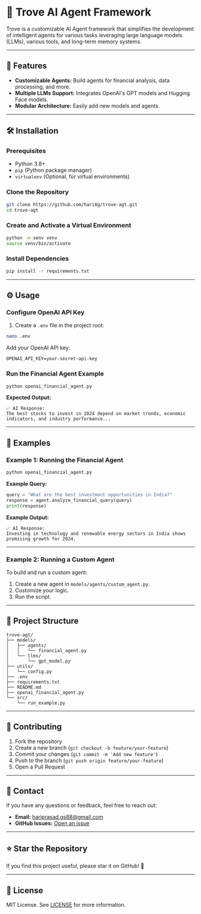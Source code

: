 # 🚀 Trove AI Agent Framework

Trove is a customizable AI Agent framework that simplifies the development of intelligent agents for various tasks leveraging large language models (LLMs), various tools, and long-term memory systems.

---

## 🌟 Features

- **Customizable Agents:** Build agents for financial analysis, data processing, and more.
- **Multiple LLMs Support:** Integrates OpenAI's GPT models and Hugging Face models.
- **Modular Architecture:** Easily add new models and agents.

---

## 🛠️ Installation

### Prerequisites

- Python 3.8+
- `pip` (Python package manager)
- `virtualenv` (Optional, for virtual environments)

### Clone the Repository

```bash
git clone https://github.com/hari8g/trove-agt.git
cd trove-agt
```

### Create and Activate a Virtual Environment

```bash
python -m venv venv
source venv/bin/activate
```

### Install Dependencies

```bash
pip install -r requirements.txt
```

---

## ⚙️ Usage

### Configure OpenAI API Key

1. Create a `.env` file in the project root:

```bash
nano .env
```

Add your OpenAI API key:

```
OPENAI_API_KEY=your-secret-api-key
```

### Run the Financial Agent Example

```bash
python openai_financial_agent.py
```

**Expected Output:**

```
✅ AI Response:
The best stocks to invest in 2024 depend on market trends, economic indicators, and industry performance...
```

---

## 🧪 Examples

### Example 1: Running the Financial Agent

```bash
python openai_financial_agent.py
```

**Example Query:**

```python
query = "What are the best investment opportunities in India?"
response = agent.analyze_financial_query(query)
print(response)
```

**Example Output:**

```
✅ AI Response:
Investing in technology and renewable energy sectors in India shows promising growth for 2024.
```

---

### Example 2: Running a Custom Agent

To build and run a custom agent:

1. Create a new agent in `models/agents/custom_agent.py`.
2. Customize your logic.
3. Run the script.

---

## 📂 Project Structure

```
trove-agt/
├── models/
│   ├── agents/
│   │   └── financial_agent.py
│   └── llms/
│       └── gpt_model.py
├── utils/
│   └── config.py
├── .env
├── requirements.txt
├── README.md
├── openai_financial_agent.py
└── src/
    └── run_example.py
```

---

## 🤝 Contributing

1. Fork the repository
2. Create a new branch (`git checkout -b feature/your-feature`)
3. Commit your changes (`git commit -m 'Add new feature'`)
4. Push to the branch (`git push origin feature/your-feature`)
5. Open a Pull Request

---

## 📧 Contact

If you have any questions or feedback, feel free to reach out:

- **Email:** hariprasad.gs88@gmail.com
- **GitHub Issues:** [Open an issue](https://github.com/hari8g/trove-agt/issues)

---

## ⭐️ Star the Repository

If you find this project useful, please star it on GitHub! 🌟

---

## 📜 License

MIT License. See [LICENSE](LICENSE) for more information.
